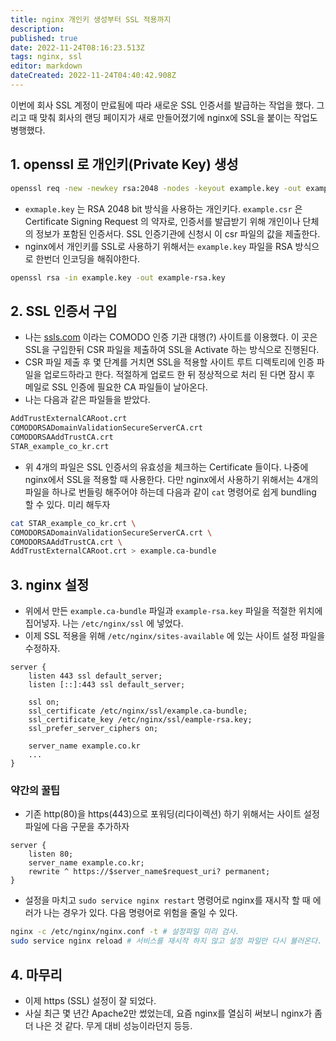 ```yaml
---
title: nginx 개인키 생성부터 SSL 적용까지
description: 
published: true
date: 2022-11-24T08:16:23.513Z
tags: nginx, ssl
editor: markdown
dateCreated: 2022-11-24T04:40:42.908Z
---
```


이번에 회사 SSL 계정이 만료됨에 따라 새로운 SSL 인증서를 발급하는 작업을 했다. 그리고 때 맞춰 회사의 랜딩 페이지가 새로 만들어졌기에 nginx에 SSL을 붙이는 작업도 병행했다.

## 1. openssl 로 개인키(Private Key) 생성
```bash
openssl req -new -newkey rsa:2048 -nodes -keyout example.key -out example.csr
```
- `exmaple.key` 는 RSA 2048 bit 방식을 사용하는 개인키다.
`example.csr` 은 Certificate Signing Request 의 약자로, 인증서를 발급받기 위해 개인이나 단체의 정보가 포함된 인증서다. SSL 인증기관에 신청시 이 csr 파일의 값을 제출한다.
- nginx에서 개인키를 SSL로 사용하기 위해서는 `example.key` 파일을 RSA 방식으로 한번더 인코딩을 해줘야한다.
```bash
openssl rsa -in example.key -out example-rsa.key
```

## 2. SSL 인증서 구입
- 나는 [ssls.com](https://ssls.com) 이라는 COMODO 인증 기관 대행(?) 사이트를 이용했다. 이 곳은 SSL을 구입한뒤 CSR 파일을 제출하여 SSL을 Activate 하는 방식으로 진행된다.
- CSR 파일 제출 후 몇 단계를 거치면 SSL을 적용할 사이트 루트 디렉토리에 인증 파일을 업로드하라고 한다. 적절하게 업로드 한 뒤 정상적으로 처리 된 다면 잠시 후 메일로 SSL 인증에 필요한 CA 파일들이 날아온다.
- 나는 다음과 같은 파일들을 받았다.
```bash
AddTrustExternalCARoot.crt
COMODORSADomainValidationSecureServerCA.crt
COMODORSAAddTrustCA.crt
STAR_example_co_kr.crt
```
- 위 4개의 파일은 SSL 인증서의 유효성을 체크하는 Certificate 들이다. 나중에 nginx에서 SSL을 적용할 때 사용한다. 다만 nginx에서 사용하기 위해서는 4개의 파일을 하나로 번들링 해주어야 하는데 다음과 같이 `cat` 명령어로 쉽게 bundling 할 수 있다. 미리 해두자
```bash
cat STAR_example_co_kr.crt \
COMODORSADomainValidationSecureServerCA.crt \
COMODORSAAddTrustCA.crt \
AddTrustExternalCARoot.crt > example.ca-bundle
```

## 3. nginx 설정
- 위에서 만든 `example.ca-bundle` 파일과 `example-rsa.key` 파일을 적절한 위치에 집어넣자. 나는 `/etc/nginx/ssl` 에 넣었다.
- 이제 SSL 적용을 위해 `/etc/nginx/sites-available` 에 있는 사이트 설정 파일을 수정하자.
```nginx
server {
    listen 443 ssl default_server;
    listen [::]:443 ssl default_server;

    ssl on;
    ssl_certificate /etc/nginx/ssl/example.ca-bundle;
    ssl_certificate_key /etc/nginx/ssl/eample-rsa.key;
    ssl_prefer_server_ciphers on;

    server_name example.co.kr
    ...
}
```
### 약간의 꿀팁
  - 기존 http(80)을 https(443)으로 포워딩(리다이렉션) 하기 위해서는 사이트 설정 파일에 다음 구문을 추가하자
  ```nginx
  server {
      listen 80;
      server_name example.co.kr;
      rewrite ^ https://$server_name$request_uri? permanent;
  }
  ```
  - 설정을 마치고 `sudo service nginx restart` 명령어로 nginx를 재시작 할 때 에러가 나는 경우가 있다. 다음 명령어로 위험을 줄일 수 있다.
  ```bash
  nginx -c /etc/nginx/nginx.conf -t # 설정파일 미리 검사.
  sudo service nginx reload # 서비스를 재시작 하지 않고 설정 파일만 다시 불러온다. 설정이 잘못되더라도 서비스가 꺼지지 않는다.
  ```

## 4. 마무리
- 이제 https (SSL) 설정이 잘 되었다.
- 사실 최근 몇 년간 Apache2만 썼었는데, 요즘 nginx를 열심히 써보니 nginx가 좀 더 나은 것 같다. 무게 대비 성능이라던지 등등.
